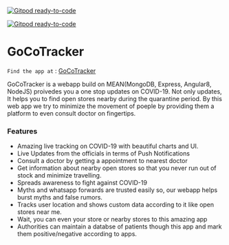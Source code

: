 [![Gitpod ready-to-code](https://img.shields.io/badge/Gitpod-ready--to--code-blue?logo=gitpod)](https://gitpod.io/#https://github.com/harshgoel05/GoCo-Tracker)

[![Gitpod ready-to-code](https://img.shields.io/badge/Gitpod-ready--to--code-blue?logo=gitpod)](https://gitpod.io/#https://github.com/harshgoel05/GoCo-Tracker)

# GoCoTracker

`Find the app at` :  [GoCoTracker](https://gocotracker.herokuapp.com/>)

GoCoTracker is a webapp build on MEAN(MongoDB, Express, Angular8, NodeJS) proivedes you a one stop updates on COVID-19. Not only updates, It helps you to find open stores nearby during the quarantine period.
By this web app we try to minimize the movement of poeple by providing them a platform to even consult doctor on fingertips.

### Features

* Amazing live tracking on COVID-19  with beautiful charts and UI.
* Live Updates from the officials in terms of Push Notifications
* Consult a doctor by getting a appointment to nearest doctor
* Get information about nearby open stores so that you never run out of stock and minimize travelling.
* Spreads awareness to fight against COVID-19
* Myths and whatsapp forwards are trusted easily so, our webapp helps burst myths and false rumors.
* Tracks user location and shows custom data according to it like open stores near me.
* Wait, you can even your store or nearby stores to this amazing app
*  Authorities can maintain a databse of patients though this app and mark them positive/negative according to apps.

